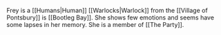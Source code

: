 Frey is a [[Humans|Human]] [[Warlocks|Warlock]] from the [[Village of Pontsbury]] is [[Bootleg Bay]]. She shows few emotions and seems have some lapses in her memory. She is a member of [[The Party]]. 

